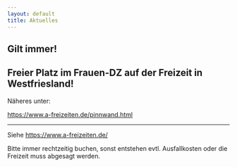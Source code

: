 ```yaml
---
layout: default
title: Aktuelles
---
```


## Gilt immer!

## Freier Platz im Frauen-DZ auf der Freizeit in Westfriesland!

Näheres unter:

<https://www.a-freizeiten.de/pinnwand.html>

-----------------------------------------------------

Siehe <https://www.a-freizeiten.de/>

Bitte immer rechtzeitig buchen, sonst entstehen evtl.
Ausfallkosten oder die Freizeit muss abgesagt werden.

